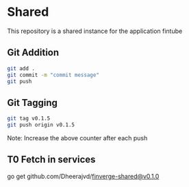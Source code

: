 # Shared
This repository is a shared instance for the application fintube

## Git Addition

```bash
git add .
git commit -m "commit message"
git push
```

## Git Tagging
```bash
git tag v0.1.5
git push origin v0.1.5
```

Note: Increase the above counter after each push

## T0 Fetch in services
go get github.com/Dheerajvd/finverge-shared@v0.1.0
